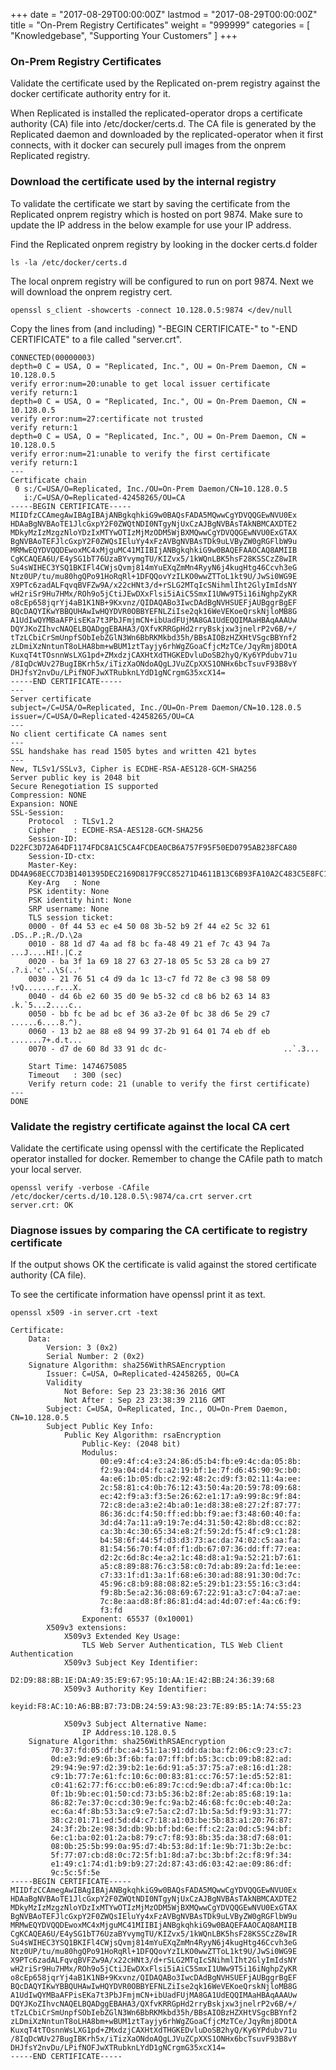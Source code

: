 +++
date = "2017-08-29T00:00:00Z"
lastmod = "2017-08-29T00:00:00Z"
title = "On-Prem Registry Certificates"
weight = "999999"
categories = [ "Knowledgebase", "Supporting Your Customers" ]
+++

### On-Prem Registry Certificates

Validate the certificate used by the Replicated on-prem registry against the docker certificate authority entry for it.

When Replicated is installed the replicated-operator drops a certificate authority (CA) file into /etc/docker/certs.d. The CA file is generated by the Replicated daemon and downloaded by the replicated-operator when it first connects, with it docker can securely pull images from the onprem Replicated registry.

### Download the certificate used by the internal registry

To validate the certificate we start by saving the certificate from the Replicated onprem registry which is hosted on port 9874. Make sure to update the IP address in the below example for use your IP address.

Find the Replicated onprem registry by looking in the docker certs.d folder

```shell
ls -la /etc/docker/certs.d
```
The local onprem registry will be configured to run on port 9874. Next we will download the onprem registry cert.

```shell
openssl s_client -showcerts -connect 10.128.0.5:9874 </dev/null
```

Copy the lines from (and including) "-BEGIN CERTIFICATE-" to "-END CERTIFICATE" to a file called "server.crt".

```shell
CONNECTED(00000003)
depth=0 C = USA, O = "Replicated, Inc.", OU = On-Prem Daemon, CN = 10.128.0.5
verify error:num=20:unable to get local issuer certificate
verify return:1
depth=0 C = USA, O = "Replicated, Inc.", OU = On-Prem Daemon, CN = 10.128.0.5
verify error:num=27:certificate not trusted
verify return:1
depth=0 C = USA, O = "Replicated, Inc.", OU = On-Prem Daemon, CN = 10.128.0.5
verify error:num=21:unable to verify the first certificate
verify return:1
---
Certificate chain
 0 s:/C=USA/O=Replicated, Inc./OU=On-Prem Daemon/CN=10.128.0.5
   i:/C=USA/O=Replicated-42458265/OU=CA
-----BEGIN CERTIFICATE-----
MIIDfzCCAmegAwIBAgIBAjANBgkqhkiG9w0BAQsFADA5MQwwCgYDVQQGEwNVU0Ex
HDAaBgNVBAoTE1JlcGxpY2F0ZWQtNDI0NTgyNjUxCzAJBgNVBAsTAkNBMCAXDTE2
MDkyMzIzMzgzNloYDzIxMTYwOTIzMjMzODM5WjBXMQwwCgYDVQQGEwNVU0ExGTAX
BgNVBAoTEFJlcGxpY2F0ZWQsIEluYy4xFzAVBgNVBAsTDk9uLVByZW0gRGFlbW9u
MRMwEQYDVQQDEwoxMC4xMjguMC41MIIBIjANBgkqhkiG9w0BAQEFAAOCAQ8AMIIB
CgKCAQEA6U/E4ySG1bT76UzaBYvymgTU/KIZvx5/1kWQnLBK5hsF28KSSCzZ8wIR
Su4sWIHEC3YSQ1BKIFl4CWjsQvmj814mYuEXqZmMn4RyyN6j4kugHtg46Ccvh3eG
Ntz0UP/tu/mu80hgQPo91HoRqRl+1DFQQovYzILKO0wwZTToL1kt9U/JwSi0WG9E
X9PTc6zadALFqvqBVFZw9A/x22cHNt3/d+rSLG2MTqIcSNihmlIht2GlyImIdsNY
wH2riSr9Hu7HMx/ROh9o5jCtiJEwDXxFlsi5iAiC5SmxI1UWw9T5i16iNghpZyKR
o8cEp658jqrYj4aB1K1NB+9Kxvnz/QIDAQABo3IwcDAdBgNVHSUEFjAUBggrBgEF
BQcDAQYIKwYBBQUHAwIwHQYDVR0OBBYEFNLZiIse2qk16WeVEKoeQrskNjloMB8G
A1UdIwQYMBaAFPisEKa7t3PbJFmjmCN+ibUadFUjMA8GA1UdEQQIMAaHBAqAAAUw
DQYJKoZIhvcNAQELBQADggEBAHA3/QXfvKRRGpHd2rryBskjxw3jnelrP2v6B/+/
tTzLCbiCrSmUnpfSObIebZGlN3Wn6BbRKMkbd35h/BBsAIOBzHZXHtVSgcBBYnf2
zLDmiXzNntunT8oLHA8bm+wBUM1ztTayjy6rhWgZGoaCfjcMzTCe/JqyRmj8DOtA
KuxqT4tTOsnnWsLXG1pd+ZMxdzjCAXHtXdTHGKEDvluDoSB2hyQ/Ky6YPdubv71u
/8IqDcWUv27BugIBKrh5x/iTizXaONdoAQgLJVuZCpXXS1ONHx6bcTsuvF93B8vY
DHJfsY2nvDu/LPifNOFJwXTRubknLYdD1gNCrgmG35xcX14=
-----END CERTIFICATE-----
---
Server certificate
subject=/C=USA/O=Replicated, Inc./OU=On-Prem Daemon/CN=10.128.0.5
issuer=/C=USA/O=Replicated-42458265/OU=CA
---
No client certificate CA names sent
---
SSL handshake has read 1505 bytes and written 421 bytes
---
New, TLSv1/SSLv3, Cipher is ECDHE-RSA-AES128-GCM-SHA256
Server public key is 2048 bit
Secure Renegotiation IS supported
Compression: NONE
Expansion: NONE
SSL-Session:
    Protocol  : TLSv1.2
    Cipher    : ECDHE-RSA-AES128-GCM-SHA256
    Session-ID: D22FC3D72A64DF1174FDC8A1C5CA4FCDEA0CB6A757F95F50ED0795AB238FCA80
    Session-ID-ctx: 
    Master-Key: DD4A968ECC7D3B1401395DEC2169D817F9CC85271D4611B13C6B93FA10A2C483C5E8FC1F2040B8CA60B21044E30887F0
    Key-Arg   : None
    PSK identity: None
    PSK identity hint: None
    SRP username: None
    TLS session ticket:
    0000 - 0f 44 53 ec e4 50 08 3b-52 b9 2f 44 e2 5c 32 61   .DS..P.;R./D.\2a
    0010 - 88 1d d7 4a ad f8 bc fa-48 49 21 ef 7c 43 94 7a   ...J....HI!.|C.z
    0020 - ba 3f 1a 69 18 27 63 27-18 05 5c 53 28 ca b9 27   .?.i.'c'..\S(..'
    0030 - 21 76 51 c4 d9 da 1c 13-c7 fd 72 8e c3 98 58 09   !vQ.......r...X.
    0040 - d4 6b e2 60 35 d0 9e b5-32 cd c8 b6 b2 63 14 83   .k.`5...2....c..
    0050 - bb fc be ad bc ef 36 a3-2e 0f bc 38 d6 5e 29 c7   ......6....8.^).
    0060 - 13 b2 ae 88 e8 94 99 37-2b 91 64 01 74 eb df eb   .......7+.d.t...
    0070 - d7 de 60 8d 33 91 dc dc-                          ..`.3...

    Start Time: 1474675085
    Timeout   : 300 (sec)
    Verify return code: 21 (unable to verify the first certificate)
---
DONE
```

### Validate the registry certificate against the local CA cert

Validate the certificate using openssl with the certificate the Replicated operator installed for docker. Remember to change the CAfile path to match your local server.

```shell
openssl verify -verbose -CAfile /etc/docker/certs.d/10.128.0.5\:9874/ca.crt server.crt 
server.crt: OK
```

### Diagnose issues by comparing the CA certificate to registry certificate

If the output shows OK the certificate is valid against the stored certificate authority (CA file).

To see the certificate information have openssl print it as text.

```shell
openssl x509 -in server.crt -text
```
```shell
Certificate:
    Data:
        Version: 3 (0x2)
        Serial Number: 2 (0x2)
    Signature Algorithm: sha256WithRSAEncryption
        Issuer: C=USA, O=Replicated-42458265, OU=CA
        Validity
            Not Before: Sep 23 23:38:36 2016 GMT
            Not After : Sep 23 23:38:39 2116 GMT
        Subject: C=USA, O=Replicated, Inc., OU=On-Prem Daemon, CN=10.128.0.5
        Subject Public Key Info:
            Public Key Algorithm: rsaEncryption
                Public-Key: (2048 bit)
                Modulus:
                    00:e9:4f:c4:e3:24:86:d5:b4:fb:e9:4c:da:05:8b:
                    f2:9a:04:d4:fc:a2:19:bf:1e:7f:d6:45:90:9c:b0:
                    4a:e6:1b:05:db:c2:92:48:2c:d9:f3:02:11:4a:ee:
                    2c:58:81:c4:0b:76:12:43:50:4a:20:59:78:09:68:
                    ec:42:f9:a3:f3:5e:26:62:e1:17:a9:99:8c:9f:84:
                    72:c8:de:a3:e2:4b:a0:1e:d8:38:e8:27:2f:87:77:
                    86:36:dc:f4:50:ff:ed:bb:f9:ae:f3:48:60:40:fa:
                    3d:d4:7a:11:a9:19:7e:d4:31:50:42:8b:d8:cc:82:
                    ca:3b:4c:30:65:34:e8:2f:59:2d:f5:4f:c9:c1:28:
                    b4:58:6f:44:5f:d3:d3:73:ac:da:74:02:c5:aa:fa:
                    81:54:56:70:f4:0f:f1:db:67:07:36:dd:ff:77:ea:
                    d2:2c:6d:8c:4e:a2:1c:48:d8:a1:9a:52:21:b7:61:
                    a5:c8:89:88:76:c3:58:c0:7d:ab:89:2a:fd:1e:ee:
                    c7:33:1f:d1:3a:1f:68:e6:30:ad:88:91:30:0d:7c:
                    45:96:c8:b9:88:08:82:e5:29:b1:23:55:16:c3:d4:
                    f9:8b:5e:a2:36:08:69:67:22:91:a3:c7:04:a7:ae:
                    7c:8e:aa:d8:8f:86:81:d4:ad:4d:07:ef:4a:c6:f9:
                    f3:fd
                Exponent: 65537 (0x10001)
        X509v3 extensions:
            X509v3 Extended Key Usage: 
                TLS Web Server Authentication, TLS Web Client Authentication
            X509v3 Subject Key Identifier: 
                D2:D9:88:8B:1E:DA:A9:35:E9:67:95:10:AA:1E:42:BB:24:36:39:68
            X509v3 Authority Key Identifier: 
                keyid:F8:AC:10:A6:BB:B7:73:DB:24:59:A3:98:23:7E:89:B5:1A:74:55:23

            X509v3 Subject Alternative Name: 
                IP Address:10.128.0.5
    Signature Algorithm: sha256WithRSAEncryption
         70:37:fd:05:df:bc:a4:51:1a:91:dd:da:ba:f2:06:c9:23:c7:
         0d:e3:9d:e9:6b:3f:6b:fa:07:ff:bf:b5:3c:cb:09:b8:82:ad:
         29:94:9e:97:d2:39:b2:1e:6d:91:a5:37:75:a7:e8:16:d1:28:
         c9:1b:77:7e:61:fc:10:6c:00:83:81:cc:76:57:1e:d5:52:81:
         c0:41:62:77:f6:cc:b0:e6:89:7c:cd:9e:db:a7:4f:ca:0b:1c:
         0f:1b:9b:ec:01:50:cd:73:b5:36:b2:8f:2e:ab:85:68:19:1a:
         86:82:7e:37:0c:cd:30:9e:fc:9a:b2:46:68:fc:0c:eb:40:2a:
         ec:6a:4f:8b:53:3a:c9:e7:5a:c2:d7:1b:5a:5d:f9:93:31:77:
         38:c2:01:71:ed:5d:d4:c7:18:a1:03:be:5b:83:a1:20:76:87:
         24:3f:2b:2e:98:3d:db:9b:bf:bd:6e:ff:c2:2a:0d:c5:94:bf:
         6e:c1:ba:02:01:2a:b8:79:c7:f8:93:8b:35:da:38:d7:68:01:
         08:0b:25:5b:99:0a:95:d7:4b:53:8d:1f:1e:9b:71:3b:2e:bc:
         5f:77:07:cb:d8:0c:72:5f:b1:8d:a7:bc:3b:bf:2c:f8:9f:34:
         e1:49:c1:74:d1:b9:b9:27:2d:87:43:d6:03:42:ae:09:86:df:
         9c:5c:5f:5e
-----BEGIN CERTIFICATE-----
MIIDfzCCAmegAwIBAgIBAjANBgkqhkiG9w0BAQsFADA5MQwwCgYDVQQGEwNVU0Ex
HDAaBgNVBAoTE1JlcGxpY2F0ZWQtNDI0NTgyNjUxCzAJBgNVBAsTAkNBMCAXDTE2
MDkyMzIzMzgzNloYDzIxMTYwOTIzMjMzODM5WjBXMQwwCgYDVQQGEwNVU0ExGTAX
BgNVBAoTEFJlcGxpY2F0ZWQsIEluYy4xFzAVBgNVBAsTDk9uLVByZW0gRGFlbW9u
MRMwEQYDVQQDEwoxMC4xMjguMC41MIIBIjANBgkqhkiG9w0BAQEFAAOCAQ8AMIIB
CgKCAQEA6U/E4ySG1bT76UzaBYvymgTU/KIZvx5/1kWQnLBK5hsF28KSSCzZ8wIR
Su4sWIHEC3YSQ1BKIFl4CWjsQvmj814mYuEXqZmMn4RyyN6j4kugHtg46Ccvh3eG
Ntz0UP/tu/mu80hgQPo91HoRqRl+1DFQQovYzILKO0wwZTToL1kt9U/JwSi0WG9E
X9PTc6zadALFqvqBVFZw9A/x22cHNt3/d+rSLG2MTqIcSNihmlIht2GlyImIdsNY
wH2riSr9Hu7HMx/ROh9o5jCtiJEwDXxFlsi5iAiC5SmxI1UWw9T5i16iNghpZyKR
o8cEp658jqrYj4aB1K1NB+9Kxvnz/QIDAQABo3IwcDAdBgNVHSUEFjAUBggrBgEF
BQcDAQYIKwYBBQUHAwIwHQYDVR0OBBYEFNLZiIse2qk16WeVEKoeQrskNjloMB8G
A1UdIwQYMBaAFPisEKa7t3PbJFmjmCN+ibUadFUjMA8GA1UdEQQIMAaHBAqAAAUw
DQYJKoZIhvcNAQELBQADggEBAHA3/QXfvKRRGpHd2rryBskjxw3jnelrP2v6B/+/
tTzLCbiCrSmUnpfSObIebZGlN3Wn6BbRKMkbd35h/BBsAIOBzHZXHtVSgcBBYnf2
zLDmiXzNntunT8oLHA8bm+wBUM1ztTayjy6rhWgZGoaCfjcMzTCe/JqyRmj8DOtA
KuxqT4tTOsnnWsLXG1pd+ZMxdzjCAXHtXdTHGKEDvluDoSB2hyQ/Ky6YPdubv71u
/8IqDcWUv27BugIBKrh5x/iTizXaONdoAQgLJVuZCpXXS1ONHx6bcTsuvF93B8vY
DHJfsY2nvDu/LPifNOFJwXTRubknLYdD1gNCrgmG35xcX14=
-----END CERTIFICATE-----
```
